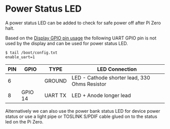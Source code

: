# Power Status LED

A power status LED can be added to check for safe power off after Pi Zero halt.

Based on the [Display GPIO pin usage](https://www.waveshare.com/wiki/12.48inch_e-Paper_Module_(B)#Hardware_Connection) 
the following UART GPIO pin is not used by the display and can be used for power status LED.


```commandline
$ tail /boot/config.txt
enable_uart=1
```

| PIN | GPIO    | TYPE    | LED Connection                                |
|-----|---------|---------|-----------------------------------------------|
| 6   |         | GROUND  | LED - Cathode shorter lead, 330 Ohms Resistor |
| 8   | GPIO 14 | UART TX | LED + Anode longer lead                       |

Alternatively we can also use the power bank status LED for device power status or
use a light pipe or TOSLINK S/PDIF cable glued on to the status led on the Pi Zero.

